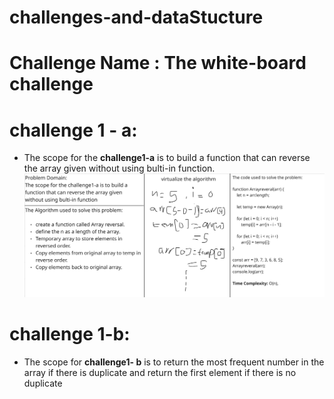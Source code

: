 # challenges-and-dataStucture

# Challenge Name : The white-board challenge

# challenge 1 - a:
- The scope for the **challenge1-a** is to build a function that can reverse the array given without using bulti-in function.
![image alt](https://github.com/OmarAmjad310/challenges-and-dataStucture/blob/main/cha1-a.png?raw=true)

# challenge 1-b:
- The scope for **challenge1- b** is to return the most frequent number in the array if there is duplicate and return the first element if there is no duplicate
